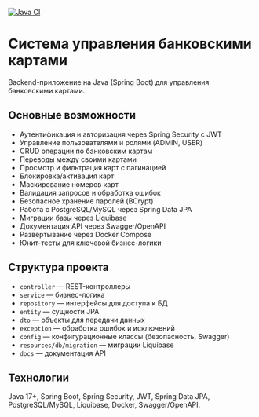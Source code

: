 [![Java CI](https://github.com/SaliAbdullaeva/Bank_REST/actions/workflows/ci.yml/badge.svg)](https://github.com/SaliAbdullaeva/Bank_REST/actions/workflows/ci.yml)

# Система управления банковскими картами

Backend-приложение на Java (Spring Boot) для управления банковскими картами.

## Основные возможности

* Аутентификация и авторизация через Spring Security с JWT
* Управление пользователями и ролями (ADMIN, USER)
* CRUD операции по банковским картам
* Переводы между своими картами
* Просмотр и фильтрация карт с пагинацией
* Блокировка/активация карт
* Маскирование номеров карт
* Валидация запросов и обработка ошибок
* Безопасное хранение паролей (BCrypt)
* Работа с PostgreSQL/MySQL через Spring Data JPA
* Миграции базы через Liquibase
* Документация API через Swagger/OpenAPI
* Развёртывание через Docker Compose
* Юнит-тесты для ключевой бизнес-логики

## Структура проекта

* `controller` — REST-контроллеры
* `service` — бизнес-логика
* `repository` — интерфейсы для доступа к БД
* `entity` — сущности JPA
* `dto` — объекты для передачи данных
* `exception` — обработка ошибок и исключений
* `config` — конфигурационные классы (безопасность, Swagger)
* `resources/db/migration` — миграции Liquibase
* `docs` — документация API

## Технологии

Java 17+, Spring Boot, Spring Security, JWT, Spring Data JPA, PostgreSQL/MySQL, Liquibase, Docker, Swagger/OpenAPI.
